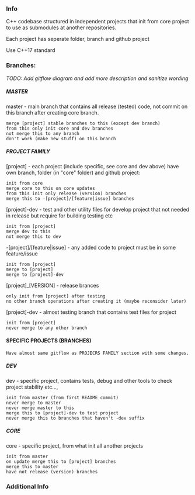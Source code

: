 ### Info

C++ codebase structured in independent projects that init from core project to use as submodules at another repositories.

Each project has seperate folder, branch and github project

Use C++17 standard

### Branches:
_TODO: Add gitflow diagram and add more description and sanitize wording_ 

##### MASTER

master - main branch that contains all release (tested) code, not commit on this branch after creating core branch.

    merge [project] stable branches to this (except dev branch)
    from this only init core and dev branches
    not merge this to any branch
    don't work (make new stuff) on this branch

##### PROJECT FAMILY

[project] - each project (include specific, see core and dev above) have own branch, folder (in "core" folder) and github project:

    init from core
    merge core to this on core updates
    from this init only release (version) branches
    merge this to -[project]/[feature|issue] branches

[project]-dev - test and other utility files for develop project that not needed in release but require for building testing etc

    init from [project]
    merge dev to this
    not merge this to dev

-[project]/[feature|issue] - any added code to project must be in some feature/issue

    init from [project]
    merge to [project]
    merge to [project]-dev

[project]_[VERSION] - release brances

    only init from [project] after testing
    no other branch operations after creating it (maybe reconsider later)

[project]-dev - almost testing branch that contains test files for project

    init from [project]
    never merge to any other branch

#### SPECIFIC PROJECTS (BRANCHES)

    Have almost same gitflow as PROJECRS FAMILY section with some changes.

##### DEV
dev - specific project, contains tests, debug and other tools to check project stability etc...,

    init from master (from first README commit)
    never merge to master
    never merge master to this
    merge this to [project]-dev to test project
    never merge this to branches that haven't -dev suffix

##### CORE

core - specific project, from what init all another projects

    init from master
    on update merge this to [project] branches
    merge this to master
    have not release (version) branches

### Additional Info


